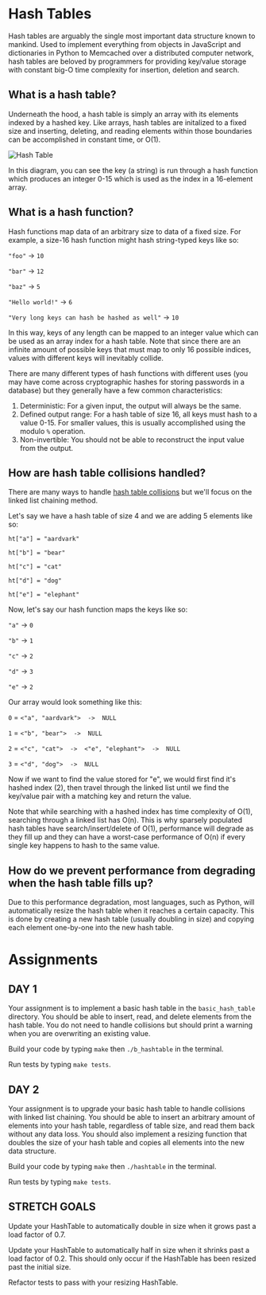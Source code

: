 #  Hash Tables

Hash tables are arguably the single most important data structure known to mankind. Used to implement everything from objects in JavaScript and dictionaries in Python to Memcached over a distributed computer network, hash tables are beloved by programmers for providing key/value storage with constant big-O time complexity for insertion, deletion and search.

## What is a hash table?

Underneath the hood, a hash table is simply an array with its elements indexed by a hashed key. Like arrays, hash tables are initalized to a fixed size and inserting, deleting, and reading elements within those boundaries can be accomplished in constant time, or O(1).

![Hash Table](img/HashTableImage.png)

In this diagram, you can see the key (a string) is run through a hash function which produces an integer 0-15 which is used as the index in a 16-element array.

## What is a hash function?

Hash functions map data of an arbitrary size to data of a fixed size. For example, a size-16 hash function might hash string-typed keys like so:

`"foo"` -> `10`

`"bar"` -> `12`

`"baz"` -> `5`

`"Hello world!"` -> `6`

`"Very long keys can hash be hashed as well"` -> `10`

In this way, keys of any length can be mapped to an integer value which can be used as an array index for a hash table. Note that since there are an infinite amount of possible keys that must map to only 16 possible indices, values with different keys will inevitably collide.

There are many different types of hash functions with different uses (you may have come across cryptographic hashes for storing passwords in a database) but they generally have a few common characteristics:

1. Deterministic: For a given input, the output will always be the same.
2. Defined output range: For a hash table of size 16, all keys must hash to a value 0-15. For smaller values, this is usually accomplished using the modulo `%` operation.
3. Non-invertible: You should not be able to reconstruct the input value from the output.

## How are hash table collisions handled?

There are many ways to handle [hash table collisions](https://en.wikipedia.org/wiki/Hash_table#Collision_resolution) but we'll focus on the linked list chaining method.

Let's say we have a hash table of size 4 and we are adding 5 elements like so:

`ht["a"] = "aardvark"`

`ht["b"] = "bear"`

`ht["c"] = "cat"`

`ht["d"] = "dog"`

`ht["e"] = "elephant"`

Now, let's say our hash function maps the keys like so:

`"a"` -> `0`

`"b"` -> `1`

`"c"` -> `2`

`"d"` -> `3`

`"e"` -> `2`

Our array would look something like this:

`0` = `<"a", "aardvark">  ->  NULL`

`1` = `<"b", "bear">  ->  NULL`

`2` = `<"c", "cat">  ->  <"e", "elephant">  ->  NULL`

`3` = `<"d", "dog">  ->  NULL`

Now if we want to find the value stored for "e", we would first find it's hashed index (2), then travel through the linked list until we find the key/value pair with a matching key and return the value.

Note that while searching with a hashed index has time complexity of O(1), searching through a linked list has O(n). This is why sparsely populated hash tables have search/insert/delete of O(1), performance will degrade as they fill up and they can have a worst-case performance of O(n) if every single key happens to hash to the same value.

## How do we prevent performance from degrading when the hash table fills up?

Due to this performance degradation, most languages, such as Python, will automatically resize the hash table when it reaches a certain capacity. This is done by creating a new hash table (usually doubling in size) and copying each element one-by-one into the new hash table.


# Assignments


## DAY 1
Your assignment is to implement a basic hash table in the `basic_hash_table` directory. You should be able to insert, read, and delete elements from the hash table. You do not need to handle collisions but should print a warning when you are overwriting an existing value.

Build your code by typing `make` then `./b_hashtable` in the terminal.

Run tests by typing `make tests`.

## DAY 2
Your assignment is to upgrade your basic hash table to handle collisions with linked list chaining. You should be able to insert an arbitrary amount of elements into your hash table, regardless of table size, and read them back without any data loss. You should also implement a resizing function that doubles the size of your hash table and copies all elements into the new data structure.

Build your code by typing `make` then `./hashtable` in the terminal.

Run tests by typing `make tests`.

## STRETCH GOALS
Update your HashTable to automatically double in size when it grows past a load factor of 0.7.

Update your HashTable to automatically half in size when it shrinks past a load factor of 0.2. This should only occur if the HashTable has been resized past the initial size.

Refactor tests to pass with your resizing HashTable.
